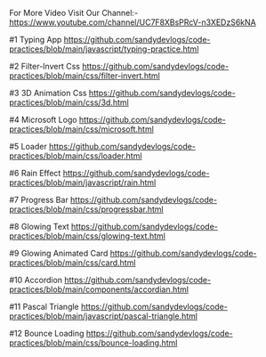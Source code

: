For More Video
Visit Our Channel:- https://www.youtube.com/channel/UC7F8XBsPRcV-n3XEDzS6kNA

#1 Typing App
https://github.com/sandydevlogs/code-practices/blob/main/javascript/typing-practice.html

#2 Filter-Invert Css
https://github.com/sandydevlogs/code-practices/blob/main/css/filter-invert.html

#3 3D Animation Css
https://github.com/sandydevlogs/code-practices/blob/main/css/3d.html

#4 Microsoft Logo
https://github.com/sandydevlogs/code-practices/blob/main/css/microsoft.html

#5 Loader
https://github.com/sandydevlogs/code-practices/blob/main/css/loader.html

#6 Rain Effect
https://github.com/sandydevlogs/code-practices/blob/main/javascript/rain.html

#7 Progress Bar
https://github.com/sandydevlogs/code-practices/blob/main/css/progressbar.html

#8 Glowing Text
https://github.com/sandydevlogs/code-practices/blob/main/css/glowing-text.html

#9 Glowing Animated Card
https://github.com/sandydevlogs/code-practices/blob/main/css/card.html

#10 Accordion
https://github.com/sandydevlogs/code-practices/blob/main/components/accordian.html

#11 Pascal Triangle
https://github.com/sandydevlogs/code-practices/blob/main/javascript/pascal-triangle.html

#12 Bounce Loading
https://github.com/sandydevlogs/code-practices/blob/main/css/bounce-loading.html